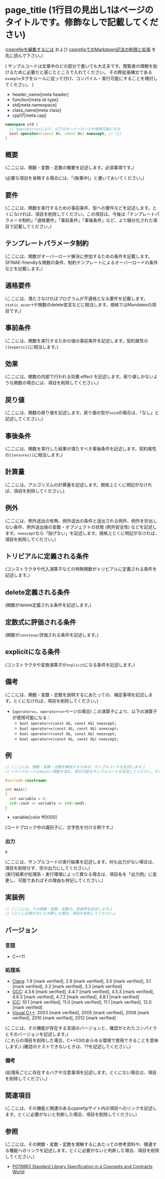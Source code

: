 # page_title (1行目の見出し1はページのタイトルです。修飾なしで記載してください)

([cpprefjpを編集するには](/start_editing.md) および [cpprefjpでのMarkdown記法の制限と拡張](markdown_cpprefjp.md) を先に読んで下さい。)

(
  サンプルコードは文章中のどの部分で書いても大丈夫です。閲覧者の理解を助けるために必要だと感じたところで入れてください。
  その際拡張構文である`example`タグをルールに従って付け、コンパイル・実行可能にすることを検討してください。
)

* header_name[meta header]
* function[meta id-type]
* std[meta namespace]
* class_name[meta class]
* cpp17[meta cpp]

<!-- `[meta header]`は、所属ヘッダを表すメタ情報 -->
<!-- `[meta id-type]`は、識別子の種別を表すメタ情報。class, class template, function, function template, enum, variable, type-alias, concept, macro, namespace。全てのオーバーロードが関数テンプレートならfunction templateを使用し、そうでなければfunctionを使用する -->
<!-- `[meta namespace]`は、所属する名前空間を表すメタ情報。マクロを考慮して省略可。名前空間の区切りは`::` -->
<!-- `[meta class]`は、所属するクラスを表すメタ情報。クラスページでは省略する。structとは書けない -->
<!-- `[meta cpp]`は、機能が追加・非推奨・削除されたバージョンを表すメタ情報。改行して複数指定ができる。 -->
<!--    `cpp11[meta cpp]` : C++11で追加された機能 -->
<!--    `cpp14[meta cpp]` : C++14で追加された機能 -->
<!--    `cpp17[meta cpp]` : C++17で追加された機能 -->
<!--    `cpp20[meta cpp]` : C++20で追加された機能 -->
<!--    `cpp23[meta cpp]` : C++23で追加された機能 -->
<!--    `cpp26[meta cpp]` : C++26で追加された機能 -->
<!--    `cpp11deprecated[meta cpp]` : C++11で非推奨になった機能 -->
<!--    `cpp14deprecated[meta cpp]` : C++14で非推奨になった機能 -->
<!--    `cpp14removed[meta cpp]` : C++14で削除された機能 -->
<!--    `cpp17deprecated[meta cpp]` : C++17で非推奨になった機能 -->
<!--    `cpp17removed[meta cpp]` : C++17で削除された機能 -->
<!--    `cpp20deprecated[meta cpp]` : C++20で非推奨になった機能 -->
<!--    `cpp20removed[meta cpp]` : C++20で削除された機能 -->
<!--    `cpp23deprecated[meta cpp]` : C++23で非推奨になった機能 -->
<!--    `cpp23removed[meta cpp]` : C++23で削除された機能 -->
<!--    `cpp26deprecated[meta cpp]` : C++26で非推奨になった機能 -->
<!--    `cpp26removed[meta cpp]` : C++26で削除された機能 -->
<!--    `future[meta cpp]` : 将来のC++で検討されている機能 -->
<!--    `archive[meta cpp]` : 廃案になったが記録として残す価値のあるC++機能 -->

```cpp
namespace std {
  // operator<=>により、以下のオーバーロードが使用可能になる
  bool operator<(const X&, const X&) noexcept; // (1)
}
```

## 概要
(ここには、関数・変数・定数の概要を記述します。必須事項です。)

(必要な項目を省略する場合には、「(執筆中)」と書いておいてください。)


## 要件
(ここには、関数を実行するための事前条件、型への要件などを記述します。とくになければ、項目を削除してください。この項目は、今後は「テンプレートパラメータ制約」「適格要件」「事前条件」「事後条件」など、より細分化された項目で記載してください。)


## テンプレートパラメータ制約
(ここには、関数がオーバーロード解決に参加するための条件を記載します。SFINAE-friendlyな関数の条件、制約テンプレートによるオーバーロードの条件などを記載します。)


## 適格要件
(ここには、満たさなければプログラムが不適格となる要件を記載します。`static_assert`や関数のdelete宣言などに相当します。規格ではMandatesの項目です。)


## 事前条件
(ここには、関数を実行するための値の事前条件を記述します。契約属性の`[[expects]]`に相当します。)


## 効果
(ここには、関数の内部で行われる効果:effect を記述します。戻り値しかないような関数の場合には、項目を削除してください。)


## 戻り値
(ここには、関数の戻り値を記述します。戻り値の型が`void`の場合は、「なし」と記述してください。)


## 事後条件
(ここには、関数を実行した結果が満たすべき事後条件を記述します。契約属性の`[[ensures]]`に相当します。)


## 計算量
(ここには、アルゴリズムの計算量を記述します。規格上とくに明記がなければ、項目を削除してください。)


## 例外
(ここには、例外送出の有無、例外送出の条件と送出される例外、例外を抄出しない条件、例外送出後の変数・オブジェクトの状態 (例外安全性) などを記述します。`noexcept`なら「投げない」を記述します。規格上とくに明記がなければ、項目を削除してください。)


## トリビアルに定義される条件
(コンストラクタや代入演算子などの特殊関数がトリビアルに定義される条件を記述します。)


## delete定義される条件
(関数がdelete定義される条件を記述します。)


## 定数式に評価される条件
(関数が`constexpr`評価される条件を記述します。)


## explicitになる条件
(コンストラクタや変換演算子が`explicit`になる条件を記述します。)

## 備考
(ここには、関数・変数・定数を説明するにあたっての、補足事項を記述します。とくになければ、項目を削除してください。)

- (`operator==`、`operator<=>`ページの場合) この演算子により、以下の演算子が使用可能になる：
    - `bool operator<(const X&, const X&) noexcept;`
    - `bool operator<=(const X&, const X&) noexcept;`
    - `bool operator>(const X&, const X&) noexcept;`
    - `bool operator>=(const X&, const X&) noexcept;`


## 例
```cpp example
// (ここには、関数・変数・定数を解説するための、サンプルコードを記述します。)
// (インクルードとmain()関数を含む、実行可能なサンプルコードを記述してください。そのようなコードブロックにはexampleタグを付けます。)

#include <iostream>

int main()
{
  int variable = 0;
  std::cout << variable << std::endl;
}
```
* variable[color ff0000]

(コードブロック中の識別子に、文字色を付ける例です。)

### 出力
```
0
```

(ここには、サンプルコードの実行結果を記述します。何も出力がない場合は、項目を削除せず、空の出力にしてください。)  
(実行結果が処理系・実行環境によって異なる場合は、項目名を「出力例」に変更し、可能であればその理由も併記してください。)


## 実装例
```cpp
// (ここには、その関数・変数・定数の、実装例を記述します。)
// (とくに必要がないと判断した場合、項目を削除してください。)
```

## バージョン
### 言語
- C++11

### 処理系
- [Clang](/implementation.md#clang): 1.9 [mark verified], 2.9 [mark verified], 3.0 [mark verified], 3.1 [mark verified], 3.2 [mark verified], 3.3 [mark verified]
- [GCC](/implementation.md#gcc): 4.3.6 [mark verified], 4.4.7 [mark verified], 4.5.3 [mark verified], 4.6.3 [mark verified], 4.7.2 [mark verified], 4.8.1 [mark verified]
- [ICC](/implementation.md#icc): 10.1 [mark verified], 11.0 [mark verified], 11.1 [mark verified], 12.0 [mark verified]
- [Visual C++](/implementation.md#visual_cpp): 2003 [mark verified], 2005 [mark verified], 2008 [mark verified], 2010 [mark verified], 2012 [mark verified]

(ここには、その機能が存在する言語のバージョンと、確認がとれたコンパイラとそのバージョンを記述します。)  
(これらの項目を削除した場合、C++03のあらゆる環境で使用できることを意味します。)
(確認のテストできないときは、??を記述してください。)

### 備考
(処理系ごとに存在するバグや注意事項を記述します。とくにない場合は、項目を削除してください。)


## 関連項目
(ここには、その機能と関連のあるcpprefjpサイト内の項目へのリンクを記述します。とくに必要がないと判断した場合、項目を削除してください。)


## 参照
(ここには、その関数・変数・定数を理解するにあたっての参考資料や、関連する機能へのリンクを記述します。とくに必要がないと判断した場合、項目を削除してください。)

- [P0788R3 Standard Library Specification in a Concepts and Contracts World](http://www.open-std.org/jtc1/sc22/wg21/docs/papers/2018/p0788r3.pdf)
